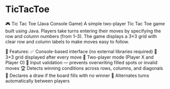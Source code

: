 # TicTacToe
🎮 Tic Tac Toe (Java Console Game)  A simple two-player Tic Tac Toe game built using Java. Players take turns entering their moves by specifying the row and column numbers (from 1–3). The game displays a 3×3 grid with clear row and column labels to make moves easy to follow.

🧠 Features:
✅ Console-based interface (no external libraries required)
🧩 3×3 grid displayed after every move
👥 Two-player mode (Player X and Player O)
🚫 Input validation — prevents overwriting filled spots or invalid moves
🏆 Detects winning conditions across rows, columns, and diagonals
🤝 Declares a draw if the board fills with no winner
🔁 Alternates turns automatically between players
